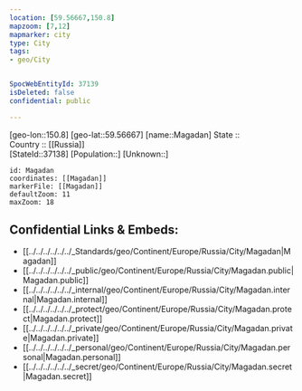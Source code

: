 ```yaml
---
location: [59.56667,150.8] 
mapzoom: [7,12] 
mapmarker: city 
type: City
tags:
- geo/City


SpocWebEntityId: 37139
isDeleted: false
confidential: public

---
```

[geo-lon::150.8] 
[geo-lat::59.56667] 
[name::Magadan] 
State ::  
Country :: [[Russia]]  
[StateId::37138] 
[Population::] 
[Unknown::] 


```leaflet
id: Magadan
coordinates: [[Magadan]] 
markerFile: [[Magadan]] 
defaultZoom: 11 
maxZoom: 18
```


## Confidential Links & Embeds: 
- [[../../../../../../_Standards/geo/Continent/Europe/Russia/City/Magadan|Magadan]] 
- [[../../../../../../_public/geo/Continent/Europe/Russia/City/Magadan.public|Magadan.public]] 
- [[../../../../../../_internal/geo/Continent/Europe/Russia/City/Magadan.internal|Magadan.internal]] 
- [[../../../../../../_protect/geo/Continent/Europe/Russia/City/Magadan.protect|Magadan.protect]] 
- [[../../../../../../_private/geo/Continent/Europe/Russia/City/Magadan.private|Magadan.private]] 
- [[../../../../../../_personal/geo/Continent/Europe/Russia/City/Magadan.personal|Magadan.personal]] 
- [[../../../../../../_secret/geo/Continent/Europe/Russia/City/Magadan.secret|Magadan.secret]] 
